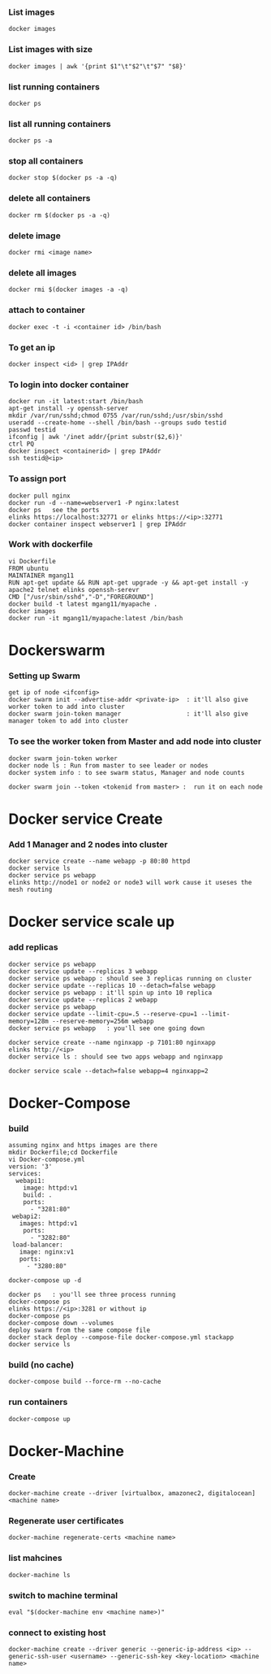 ### List images
```
docker images
```
### List images with size 
```
docker images | awk '{print $1"\t"$2"\t"$7" "$8}'
```
### list running containers 
```
docker ps
```
### list all running containers
```
docker ps -a
```
### stop all containers
```
docker stop $(docker ps -a -q)
```
### delete all containers
```
docker rm $(docker ps -a -q)
```
### delete image
```
docker rmi <image name>
```
### delete all images
```
docker rmi $(docker images -a -q)
```
### attach to container
```
docker exec -t -i <container id> /bin/bash
```
### To get an ip 
```
docker inspect <id> | grep IPAddr
```
### To login into docker container 
```
docker run -it latest:start /bin/bash
apt-get install -y openssh-server
mkdir /var/run/sshd;chmod 0755 /var/run/sshd;/usr/sbin/sshd
useradd --create-home --shell /bin/bash --groups sudo testid
passwd testid
ifconfig | awk '/inet addr/{print substr($2,6)}'
ctrl PQ
docker inspect <containerid> | grep IPAddr
ssh testid@<ip>
```
### To assign port
```
docker pull nginx
docker run -d --name=webserver1 -P nginx:latest
docker ps   see the ports 
elinks https://localhost:32771 or elinks https://<ip>:32771 
docker container inspect webserver1 | grep IPAddr
```
### Work with dockerfile
```
vi Dockerfile
FROM ubuntu
MAINTAINER mgang11 
RUN apt-get update && RUN apt-get upgrade -y && apt-get install -y apache2 telnet elinks openssh-serevr
CMD ["/usr/sbin/sshd","-D","FOREGROUND"]
docker build -t latest mgang11/myapache .
docker images
docker run -it mgang11/myapache:latest /bin/bash
```

# Dockerswarm
### Setting up Swarm 
```
get ip of node <ifconfig>
docker swarm init --advertise-addr <private-ip>  : it'll also give worker token to add into cluster
docker swarm join-token manager                  : it'll also give manager token to add into cluster

```
### To see the worker token from Master and add node into cluster
```
docker swarm join-token worker
docker node ls : Run from master to see leader or nodes
docker system info : to see swarm status, Manager and node counts

docker swarm join --token <tokenid from master> :  run it on each node
```

# Docker service Create
### Add 1 Manager and 2 nodes into cluster
```
docker service create --name webapp -p 80:80 httpd
docker service ls 
docker service ps webapp
elinks http://node1 or node2 or node3 will work cause it useses the mesh routing 

```
# Docker service scale up 
### add replicas
```
docker service ps webapp
docker service update --replicas 3 webapp
docker service ps webapp : should see 3 replicas running on cluster
docker service update --replicas 10 --detach=false webapp
docker service ps webapp : it'll spin up into 10 replica
docker service update --replicas 2 webapp 
docker service ps webapp 
docker service update --limit-cpu=.5 --reserve-cpu=1 --limit-memory=128m --reserve-memory=256m webapp
docker service ps webapp   : you'll see one going down 

docker service create --name nginxapp -p 7101:80 nginxapp
elinks http://<ip>
docker service ls : should see two apps webapp and nginxapp

docker service scale --detach=false webapp=4 nginxapp=2

```

# Docker-Compose
### build
```
assuming nginx and https images are there 
mkdir Dockerfile;cd Dockerfile
vi Docker-compose.yml
version: '3'
services: 
  webapi1:
    image: httpd:v1
    build: .
    ports:
      - "3281:80"
 webapi2:
   images: httpd:v1
    ports:
      - "3282:80"
 load-balancer:
   image: nginx:v1
   ports:
     - "3280:80"    
     
docker-compose up -d

docker ps   : you'll see three process running
docker-compose ps
elinks https://<ip>:3281 or without ip
docker-compose ps 
docker-compose down --volumes
deploy swarm from the same compose file
docker stack deploy --compose-file docker-compose.yml stackapp
docker service ls
```

### build (no cache)
```
docker-compose build --force-rm --no-cache
```

### run containers
```
docker-compose up
```

# Docker-Machine
### Create
```
docker-machine create --driver [virtualbox, amazonec2, digitalocean] <machine name>
```
### Regenerate user certificates
```
docker-machine regenerate-certs <machine name>
```
### list mahcines
```
docker-machine ls
```
### switch to machine terminal
```
eval "$(docker-machine env <machine name>)"
```
### connect to existing host
```
docker-machine create --driver generic --generic-ip-address <ip> --generic-ssh-user <username> --generic-ssh-key <key-location> <machine name>
```








